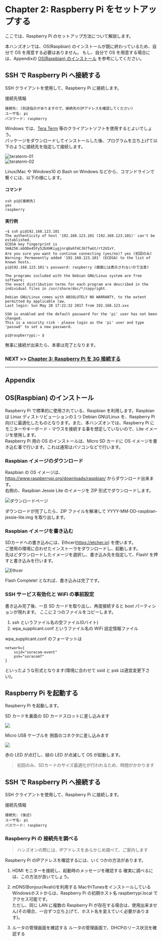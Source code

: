 # Chapter 2: Raspberry Pi をセットアップする

ここでは、Raspberry Pi のセットアップ方法について解説します。

本ハンズオンでは、OS(Raspbian) のインストールが既に終わっているため、自分で OS を用意する必要はありません。
もし、自分で OS を用意する場合には、Appendixの [OS(Raspbian) のインストール](#NSTALL) を参考にしてください。

## <a name="SSH">SSH で Raspberry Pi へ接続する</a>
SSH クライアントを使用して、Raspberry Pi に接続します。

接続先情報
```
接続先: (別途指示がありますので、接続先のIPアドレスを確認してください)
ユーザ名: pi
パスワード: raspberry
```

Windows では、[Tera Term](https://ja.osdn.net/projects/ttssh2/) 等のクライアントソフトを使用するとよいでしょう。  
パッケージをダウンロードしてインストールした後、プログラムを立ち上げて以下のように接続先を指定して接続します。

![teraterm-01](images/chapter-2/teraterm-01.png)  
![teraterm-02](images/chapter-2/teraterm-02.png)

Linux/Mac や Windows10 の Bash on Windows などから、コマンドラインで繋ぐには、以下の様にします。

#### コマンド
```
ssh pi@[接続先]
yes
raspberry
```

#### 実行例
```
~$ ssh pi@192.168.123.101
The authenticity of host '192.168.123.101 (192.168.123.101)' can't be established.
ECDSA key fingerprint is SHA256:abODe45Fy52bXHKiygjnrq8ahT4CJ67fwGt/rt2UIvY.
Are you sure you want to continue connecting (yes/no)? yes (初回のみ)
Warning: Permanently added '192.168.123.101' (ECDSA) to the list of known hosts.
pi@192.168.123.101's password: raspberry (画面には表示されないので注意)

The programs included with the Debian GNU/Linux system are free software;
the exact distribution terms for each program are described in the
individual files in /usr/share/doc/*/copyright.

Debian GNU/Linux comes with ABSOLUTELY NO WARRANTY, to the extent
permitted by applicable law.
Last login: Sun May 28 17:22:32 2017 from 192.168.123.xxx

SSH is enabled and the default password for the 'pi' user has not been changed.
This is a security risk - please login as the 'pi' user and type 'passwd' to set a new password.

pi@raspberrypi:~ $
```

無事に接続が出来たら、本章は完了となります。

### NEXT >> [Chapter 3: Raspberry Pi を 3G 接続する](chapter-3.md)

----

## Appendix

## <a name="INSTALL">OS(Raspbian) のインストール</a>
Raspberry Pi で標準的に使用されている、Raspbian を利用します。Raspbian は Linux ディストリビューションの１つ Debian GNU/Linux を、Raspberry Pi 向けに最適化したものとなります。また、本ハンズオンでは、Raspberry Pi にモニターやキーボード・マウスを接続する事を想定していないので、Lite イメージを使用します。  
Raspberry Pi 用の OS のインストールは、Micro SD カードに OS イメージを書き込む事で行います。これは通常はパソコンなどで行います。

### Raspbian イメージのダウンロード
Raspbian の OS イメージは、https://www.raspberrypi.org/downloads/raspbian/ からダウンロード出来ます。  
右側の、Raspbian Jessie Lite のイメージを ZIP 形式でダウンロードします。

![ダウンロードページ](images/chapter-2/download.png)

ダウンロードが完了したら、ZIP ファイルを解凍して YYYY-MM-DD-raspbian-jessie-lite.img を取り出します。

### Raspbian イメージを書き込む
SDカードへの書き込みには、Ethcer(https://etcher.io) を使います。  
ご使用の環境に合わせたインストーラをダウンロードし、起動します。  
先ほどダウンロードしたイメージを選択し、書き込み先を指定して、Flash! を押すと書き込みを行います。

![Ethcer](images/chapter-2/ethcer.png)

Flash Complete! となれば、書き込みは完了です。

### SSH サービス有効化と WiFi の事前設定
書き込み完了後、一旦 SD カードを取り出し、再度接続すると boot パーティションが現れます。
ここに２つのファイルをコピーします。

1. ssh というファイル名の空ファイル(0バイト)
2. wpa_supplicant.conf というファイル名の WiFi 設定情報ファイル

wpa_supplicant.conf のフォーマットは
```
network={
	ssid="soracom-event"
	psk="soracom7"
}
```
といったような形式となります(環境に合わせて ssid と psk は適宜変更下さい)。

## <a name="BOOT">Raspberry Pi を起動する</a>
Raspberry Pi を起動します。

SD カードを裏面の SD カードスロットに差し込みます

![](images/chapter-2/raspi1.jpg)

Micro USB ケーブルを 側面のコネクタに差し込みます

![](images/chapter-2/raspi2.jpg)

赤の LED が点灯し、緑の LED が点滅して OS が起動します。

> 初回のみ、SDカードのサイズ最適化が行われるため、時間がかかります

<!-- TODO: 写真足す？ -->

## <a name="SSH">SSH で Raspberry Pi へ接続する</a>
SSH クライアントを使用して、Raspberry Pi に接続します。

接続先情報
```
接続先: (後述)
ユーザ名: pi
パスワード: raspberry
```

### Raspberry Pi の 接続先を調べる
> ハンズオンの際には、IPアドレスをあらかじめ調べて、ご案内します

Raspberry Pi のIPアドレスを確認するには、いくつかの方法があります。

1. HDMI モニターを接続し、起動時のメッセージを確認する
確実に調べるには、この方法が良いでしょう。

2. mDNS(Bonjour/Avahi)を利用する
MacやiTunesをインストールしているWindowsホストからは、Raspberry Pi の初期ホスト名 raspberrypi.local でアクセス可能です。  
ただし、同じ LAN に複数の Raspberry Pi が存在する場合は、使用出来ません(その場合、一台ずつ立ち上げて、ホスト名を変えていく必要があります)。

3. ルータの管理画面を確認する
ルータの管理画面で、DHCPのリース状況を確認する
